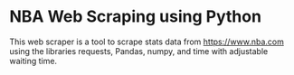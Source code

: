 # NBA Web Scraping using Python


This web scraper is a tool to scrape stats data from https://www.nba.com  using the libraries requests, Pandas, numpy, and time with adjustable waiting time.


